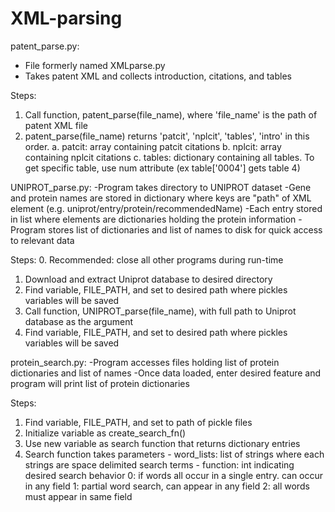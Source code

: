 # XML-parsing
patent_parse.py:
  - File formerly named XMLparse.py
  - Takes patent XML and collects introduction, citations, and tables
  
  Steps:
  1. Call function, patent_parse(file_name), where 'file_name' is the path of patent XML file
  2. patent_parse(file_name) returns 'patcit', 'nplcit', 'tables', 'intro' in this order.
    a. patcit: array containing patcit citations
    b. nplcit: array containing nplcit citations
    c. tables: dictionary containing all tables. To get specific table, use num attribute (ex table['0004'] gets table 4)



UNIPROT_parse.py:
  -Program takes directory to UNIPROT dataset
  -Gene and protein names are stored in dictionary where keys are "path" of XML element (e.g. uniprot/entry/protein/recommendedName)
  -Each entry stored in list where elements are dictionaries holding the protein information
  -Program stores list of dictionaries and list of names to disk for quick access to relevant data
  
  Steps:
  0. Recommended: close all other programs during run-time
  1. Download and extract Uniprot database to desired directory
  2. Find variable, FILE_PATH, and set to desired path where pickles variables will be saved
  3. Call function, UNIPROT_parse(file_name), with full path to Uniprot database as the argument
  4. Find variable, FILE_PATH, and set to desired path where pickles variables will be saved
  
  
protein_search.py:
  -Program accesses files holding list of protein dictionaries and list of names
  -Once data loaded, enter desired feature and program will print list of protein dictionaries
  
  Steps: 
  1. Find variable, FILE_PATH, and set to path of pickle files
  2. Initialize variable as create_search_fn()
  3. Use new variable as search function that returns dictionary entries
  4. Search function takes parameters
    - word_lists: list of strings where each strings are space delimited search terms
    - function: int indicating desired search behavior
               0: if words all occur in a single entry. can occur in any field
               1: partial word search, can appear in any field
               2: all words must appear in same field
  
